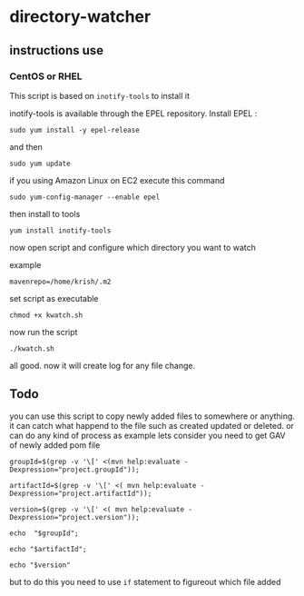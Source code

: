 # directory-watcher
## instructions use
### CentOS or RHEL
This script is based on `inotify-tools` to install it

inotify-tools is available through the EPEL repository. Install EPEL :

`sudo yum install -y epel-release`

and then

`sudo yum update`

if you using Amazon Linux on EC2 execute this command

`sudo yum-config-manager --enable epel`

then install to tools

`yum install inotify-tools`

now open script and configure which directory you want to watch

example 

`mavenrepo=/home/krish/.m2`

set script as executable

`chmod +x kwatch.sh`

now run the script

`./kwatch.sh`

all good. now it will create log for any file change.

## Todo
you can use this script to copy newly added files to somewhere or anything. it can catch what happend to the file such as created updated or deleted. or can do any kind of process
as example lets consider you need to get GAV of newly added pom file

`groupId=$(grep -v '\[' <(mvn help:evaluate -Dexpression="project.groupId"));`

`artifactId=$(grep -v '\[' <( mvn help:evaluate -Dexpression="project.artifactId"));`

`version=$(grep -v '\[' <( mvn help:evaluate -Dexpression="project.version"));`

`echo  "$groupId";`

`echo "$artifactId";`

`echo "$version"`

but to do this you need to use `if` statement to figureout which file added



